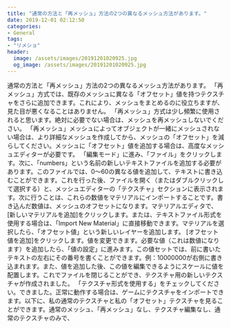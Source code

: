 ```yaml
---
title: "通常の方法と「再メッシュ」方法の2つの異なるメッシュ方法があります。"
date: 2019-12-01 02:12:50
categories:
- General
tags:
- "リメショ"
header:
  image: /assets/images/20191201020925.jpg
  og_image: /assets/images/20191201020925.jpg
---
```


通常の方法と「再メッシュ」方法の2つの異なるメッシュ方法があります。 「再メッシュ」方式では、既存のメッシュに異なる「オフセット」値を持つテクスチャをさらに追加できます。これにより、メッシュをまとめるのに役立ちますが、見た目が悪くなることはありません。 「再メッシュ」方式は少し頻繁に使用されると思います。絶対に必要でない場合は、メッシュを再メッシュしないでください。 「再メッシュ」メッシュによってオブジェクトが一緒にメッシュされない場合は、より詳細なメッシュを作成してから、メッシュの「オフセット」を減らしてください。メッシュに「オフセット」値を追加する場合は、高度なメッシュエディターが必要です。 「編集モード」に進み、「ファイル」をクリックします。次に、「numbers」という名前の新しいテキストファイルを追加する必要があります。このファイルでは、0〜60の異なる値を追加して、テキストに書き込むことができます。これを行った後、ファイルを開く（またはダブルクリックして選択する）と、メッシュエディターの「テクスチャ」セクションに表示されます。次に行うことは、これらの数値をマテリアルにインポートすることです。書き込んだ数値は、メッシュのオフセットになります。マテリアルエディタで、[新しいマテリアルを追加]をクリックします。または、テキストファイル形式を使用する場合は、「Import New Material」に直接移動できます。マテリアルを選択したら、「オフセット値」という新しいレイヤーを追加します。 [オフセット値を追加]をクリックします。値を変更できます。必要な値（これは数値になります）を追加したら、「値の設定」に進みます。この値セットでは、前に書いたテキストの左右にその番号を書くことができます。例：10000000が右側に書き込まれます。また、値を追加した後、この値を編集できるようにスケールに値を配置します。これでファイルを閉じることができ、テクスチャ用の新しいテクスチャが作成されました。 「テクスチャ形式を使用する」をチェックしてください。できました。正常に動作する場合は、ゲームにテクスチャをインポートできます。以下に、私の通常のテクスチャと私の「オフセット」テクスチャを見ることができます。通常のメッシュ、「再メッシュ」なし、テクスチャ編集なし、通常のテクスチャのみで、
